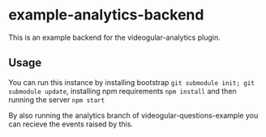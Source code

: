 example-analytics-backend
=========================

This is an example backend for the videogular-analytics plugin.

Usage
-----

You can run this instance by installing bootstrap `git submodule init; git submodule update`, installing npm requirements `npm install` and then running the server `npm start`

By also running the analytics branch of videogular-questions-example you can recieve the events raised by this.
